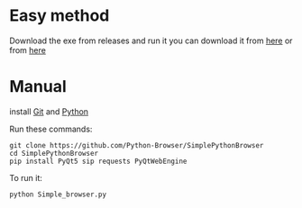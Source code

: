 # Easy method

Download the exe from releases and run it you can download it from [here](https://github.com/Python-Browser/SimplePythonBrowser/releases) or from [here](https://sourceforge.net/projects/simple-python-browser/files/latest/download)

# Manual

install [Git](https://git-scm.com/) and [Python](https://www.python.org/)

Run these commands:
```
git clone https://github.com/Python-Browser/SimplePythonBrowser
cd SimplePythonBrowser
pip install PyQt5 sip requests PyQtWebEngine
```
To run it:
```
python Simple_browser.py
```
